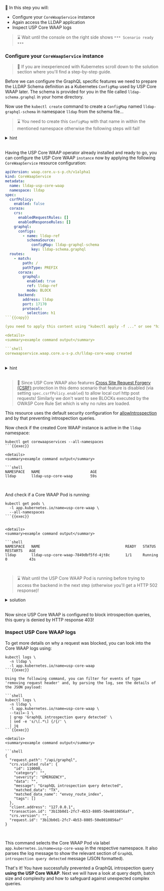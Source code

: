 <!--
SPDX-FileCopyrightText: 2025 United Security Providers AG, Switzerland

SPDX-License-Identifier: GPL-3.0-only
-->

&#127919; In this step you will:

* Configure your `CoreWaapService` instance
* Again access the LLDAP application
* Inspect USP Core WAAP logs

> &#8987; Wait until the console on the right side shows `*** Scenario ready ***`

### Configure your `CoreWaapService` instance

> &#128270; If you are inexperienced with Kubernetes scroll down to the solution section where you'll find a step-by-step guide.

Before we can configure the GraphQL specific features we need to prepare the LLDAP Schema definition as a Kubernetes `ConfigMap` used by USP Core WAAP later. The schema is provided for you in the file called `lldap-schema.graphql` in your home directory.

Now use the `kubectl create` command to create a `ConfigMap` named `lldap-graphql-schema` in namespace `lldap` from the schema file...

> &#8987; You need to create this `ConfigMap` with that name in within the mentioned namespace otherwise the following steps will fail!

<details>
<summary>hint</summary>

[Creating a Kubernetes ConfigMap from a file](https://kubernetes.io/docs/reference/kubectl/generated/kubectl_create/kubectl_create_configmap/)
 involves executing something like "kubectl create configmap [name-of-configmap] -n [namespace-name] --from-file ..."

</details>
<br />

Having the USP Core WAAP operator already installed and ready to go, you can configure the USP Core WAAP `instance` now by applying the following `CoreWaapService` resource configuration:

```yaml
apiVersion: waap.core.u-s-p.ch/v1alpha1
kind: CoreWaapService
metadata:
  name: lldap-usp-core-waap
  namespace: lldap
spec:
  csrfPolicy:
    enabled: false
  coraza:
    crs:
      enabledRequestRules: []
      enabledResponseRules: []
    graphql:
      configs:
        - name: lldap-ref
          schemaSource:
            configMap: lldap-graphql-schema
            key: lldap-schema.graphql
  routes:
    - match:
        path: /
        pathType: PREFIX
      coraza:
        graphql:
          enabled: true
          ref: lldap-ref
          mode: BLOCK
      backend:
        address: lldap
        port: 17170
        protocol:
          selection: h1
```{{copy}}

(you need to apply this content using "kubectl apply -f ..." or see "hint" or "solution")

<details>
<summary>example command output</summary>

```shell
corewaapservice.waap.core.u-s-p.ch/lldap-core-waap created
```

</details>
<br />

<details>
<summary>hint</summary>

There is a file in your home directory with an example `CoreWaapService` definition ready to be applied using `kubectl apply -f` ...

</details>
<br />

> &#128270; Since USP Core WAAP also features [Cross Site Request Forgery (CSRF)](https://owasp.org/www-community/attacks/csrf) protection in this demo scenario that feature is disabled (via setting `spec.csrfPolicy.enabled`) to allow local curl http post requests! Similarly we don't want to see BLOCKs executed by the OWASP Core Rule Set which is why no rules are loaded.

This resource uses the default security configuration for [allowIntrospection](https://docs.united-security-providers.ch/usp-core-waap/latest/crd-doc/#corewaapservicespeccorazagraphqlconfigsindex) and by that preventing introspection queries.

Now check if the created Core WAAP instance is active in the `lldap` namespace:

```shell
kubectl get corewaapservices --all-namespaces
```{{exec}}

<details>
<summary>example command output</summary>

```shell
NAMESPACE   NAME                       AGE
lldap       lldap-usp-core-waap        59s
```

</details>
<br />

And check if a Core WAAP Pod is running:

```shell
kubectl get pods \
  -l app.kubernetes.io/name=usp-core-waap \
  --all-namespaces
```{{exec}}


<details>
<summary>example command output</summary>

```shell
NAMESPACE   NAME                                       READY   STATUS    RESTARTS   AGE
lldap       lldap-usp-core-waap-7849dbf5fd-4jt8c       1/1     Running   0          43s
```

</details>
<br />

> &#8987; Wait until the USP Core WAAP Pod is running before trying to access the backend in the next step (otherwise you'll get a HTTP 502 response)!

<details>
<summary>solution</summary>

Prepare the required ConfigMap using:

```shell
kubectl create \
  configmap lldap-graphql-schema \
  --from-file lldap-schema.graphql \
  -n lldap
```{{exec}}

Then create the Core WAAP instance using:

```shell
kubectl apply -f lldap-core-waap.yaml
```{{exec}}

and wait for its readiness:

```shell
kubectl wait pods \
  -l app.kubernetes.io/name=usp-core-waap \
  -n lldap \
  --for='condition=Ready'
```{{exec}}

</details>
<br />

### Again access the LLDAP application

This time we will access the [LLDAP](https://github.com/lldap/lldap/) application via USP Core WAAP and re-evaluate the responses. The same backend application code is in use (verify using `kubectl get pods -n lldap` and confirm POD runtime). Also note the changed Port previously using port 8080 (direct LLDAP application access) and now accessing using default port 80 (USP Core WAAP acting as a reverse proxy).

Now USP Core WAAP features GraphQL filtering enabling to **prevent introspection queries** configured via `spec.coraza.graphql.allowIntrospection` setting (disabled by default, see [documentation](https://docs.united-security-providers.ch/usp-core-waap/latest/crd-doc/#corewaapservicespeccorazagraphql)). As we already did in the previous step we will again execute an introspection query against the LLDAP GraphQL API:

```shell
curl -v 'http://localhost/api/graphql' \
   -H 'Content-Type: application/json' \
   --silent \
   --cookie "token=$LLDAP_TOKEN" \
   --data '{"query": "query { __schema { types { name }} }"}'
```{{exec}}

<details>
<summary>example command output</summary>

```shell
* Host localhost:80 was resolved.
* IPv6: ::1
* IPv4: 127.0.0.1
*   Trying [::1]:80...
* Connected to localhost (::1) port 80
> POST /api/graphql HTTP/1.1
> Host: localhost:80
> User-Agent: curl/8.5.0
> Accept: */*
> Cookie: token=...
> Content-Type: application/json
> Content-Length: 49
>
} [49 bytes data]
< HTTP/1.1 403 Forbidden
< date: Tue, 14 Oct 2025 13:42:42 GMT
< server: envoy
< content-length: 0
<
* Connection #0 to host localhost left intact
```

</details>
<br />

Now since USP Core WAAP is configured to block introspection queries, this query is denied by HTTP response 403!

### Inspect USP Core WAAP logs

To get more details on why a request was blocked, you can look into the Core WAAP logs using:

```shell
kubectl logs \
  -n lldap \
  -l app.kubernetes.io/name=usp-core-waap
```{{exec}}

Using the following command, you can filter for events of type 'removing request header' and, by parsing the log, see the details of the JSON payload:

```shell
kubectl logs \
  -n lldap \
  -l app.kubernetes.io/name=usp-core-waap \
  --tail=-1 \
  | grep 'GraphQL introspection query detected' \
  | sed -e 's/\[.*\] {/{/' \
  | jq
```{{exec}}

<details>
<summary>example command output</summary>

```shell
{
  "request.path": "/api/graphql",
  "crs.violated_rule": {
    "id": 110000,
    "category": "",
    "severity": "EMERGENCY",
    "data": "",
    "message": "GraphQL introspection query detected",
    "matched_data": "TX",
    "matched_data_name": "envoy_route_index",
    "tags": []
  },
  "client.address": "127.0.0.1",
  "transaction.id": "3b13b0d1-2fc7-4b53-8805-50e8010856af",
  "crs.version": "",
  "request.id": "3b13b0d1-2fc7-4b53-8805-50e8010856af"
}
```

</deatils>
<br />

This command selects the Core WAAP Pod via label `app.kubernetes.io/name=usp-core-waap` in the respective namespace. It also parses the log message to show the relevant section of `GraphQL introspection query detected` message (JSON formatted).

That's it! You have successfully prevented a GraphQL introspection query **using the USP Core WAAP**. Next we will have a look at query depth, batch size and complexity and how to safeguard against unexpected complex queries.
